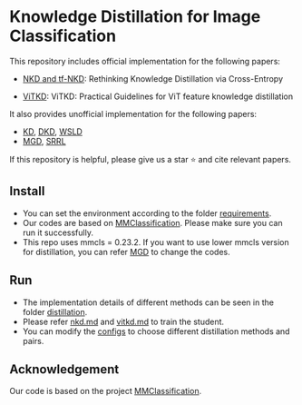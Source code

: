 # Knowledge Distillation for Image Classification
This repository includes official implementation for the following papers:

* [NKD and tf-NKD](https://github.com/yzd-v/cls_KD/blob/master/nkd.md): Rethinking Knowledge Distillation via Cross-Entropy

* [ViTKD](https://github.com/yzd-v/cls_KD/blob/master/vitkd.md): ViTKD: Practical Guidelines for ViT feature knowledge distillation

It also provides unofficial implementation for the following papers:
* [KD](https://arxiv.org/abs/1503.02531), [DKD](https://openaccess.thecvf.com/content/CVPR2022/html/Zhao_Decoupled_Knowledge_Distillation_CVPR_2022_paper.html), [WSLD](https://arxiv.org/abs/2102.00650)
* [MGD](https://arxiv.org/abs/2205.01529), [SRRL](https://qmro.qmul.ac.uk/xmlui/bitstream/handle/123456789/70425/Tzimiropoulos%20Knowledge%20distillation%20via%202021%20Accepted.pdf?sequence=2)

If this repository is helpful, please give us a star ⭐ and cite relevant papers.

## Install
  - You can set the environment according to the folder [requirements](https://github.com/yzd-v/cls_KD/blob/master/requirements/).
  - Our codes are based on [MMClassification](https://github.com/open-mmlab/mmclassification). Please make sure you can run it successfully.
  - This repo uses mmcls = 0.23.2. If you want to use lower mmcls version for distillation, you can refer [MGD](https://github.com/yzd-v/MGD) to change the codes.

## Run
  - The implementation details of different methods can be seen in the folder [distillation](https://github.com/yzd-v/cls_KD/blob/master/mmcls/distillation/).
  - Please refer [nkd.md](https://github.com/yzd-v/cls_KD/blob/master/nkd.md) and [vitkd.md](https://github.com/yzd-v/cls_KD/blob/master/vitkd.md) to train the student.
  - You can modify the [configs](https://github.com/yzd-v/cls_KD/blob/master/configs/distillers/) to choose different distillation methods and pairs.

## Acknowledgement

Our code is based on the project [MMClassification](https://github.com/open-mmlab/mmclassification).
